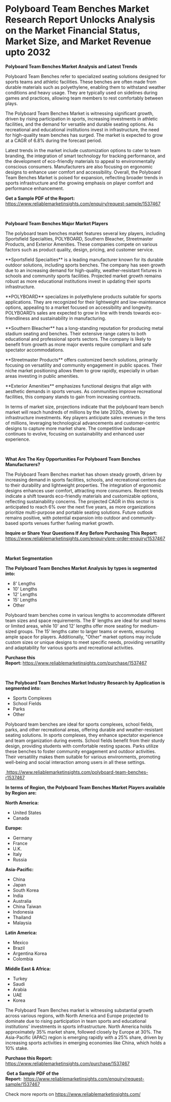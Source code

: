 <p><h1>Polyboard Team Benches Market Research Report Unlocks Analysis on the Market Financial Status, Market Size, and Market Revenue upto 2032</h1></p><p><strong>Polyboard Team Benches Market Analysis and Latest Trends</strong></p>
<p><p>Polyboard Team Benches refer to specialized seating solutions designed for sports teams and athletic facilities. These benches are often made from durable materials such as polyethylene, enabling them to withstand weather conditions and heavy usage. They are typically used on sidelines during games and practices, allowing team members to rest comfortably between plays.</p><p>The Polyboard Team Benches Market is witnessing significant growth, driven by rising participation in sports, increasing investments in athletic facilities, and the demand for versatile and durable seating options. As recreational and educational institutions invest in infrastructure, the need for high-quality team benches has surged. The market is expected to grow at a CAGR of 6.8% during the forecast period.</p><p>Latest trends in the market include customization options to cater to team branding, the integration of smart technology for tracking performance, and the development of eco-friendly materials to appeal to environmentally conscious consumers. Manufacturers are also focusing on ergonomic designs to enhance user comfort and accessibility. Overall, the Polyboard Team Benches Market is poised for expansion, reflecting broader trends in sports infrastructure and the growing emphasis on player comfort and performance enhancement.</p></p>
<p><strong>Get a Sample PDF of the Report:&nbsp;</strong> <a href="https://www.reliablemarketinsights.com/enquiry/request-sample/1537467?utm_campaign=3184&utm_medium=2&utm_source=Github&utm_content=ia&utm_term=10042025&utm_id=polyboard-team-benches">https://www.reliablemarketinsights.com/enquiry/request-sample/1537467</a></p>
<p>&nbsp;</p>
<p><strong>Polyboard Team Benches Major Market Players</strong></p>
<p><p>The polyboard team benches market features several key players, including Sportsfield Specialties, POLYBOARD, Southern Bleacher, Streetmaster Products, and Exterior Amenities. These companies compete on various factors such as product quality, design, pricing, and customer service.</p><p>**Sportsfield Specialties** is a leading manufacturer known for its durable outdoor solutions, including sports benches. The company has seen growth due to an increasing demand for high-quality, weather-resistant fixtures in schools and community sports facilities. Projected market growth remains robust as more educational institutions invest in updating their sports infrastructure.</p><p>**POLYBOARD** specializes in polyethylene products suitable for sports applications. They are recognized for their lightweight and low-maintenance options, appealing to a market focused on accessibility and longevity. POLYBOARD’s sales are expected to grow in line with trends towards eco-friendliness and sustainability in manufacturing.</p><p>**Southern Bleacher** has a long-standing reputation for producing metal stadium seating and benches. Their extensive range caters to both educational and professional sports sectors. The company is likely to benefit from growth as more major events require compliant and safe spectator accommodations.</p><p>**Streetmaster Products** offers customized bench solutions, primarily focusing on versatility and community engagement in public spaces. Their niche market positioning allows them to grow rapidly, especially in urban areas investing in public amenities.</p><p>**Exterior Amenities** emphasizes functional designs that align with aesthetic demands in sports venues. As communities improve recreational facilities, this company stands to gain from increasing contracts.</p><p>In terms of market size, projections indicate that the polyboard team bench market will reach hundreds of millions by the late 2020s, driven by infrastructure investments. Key players anticipate sales revenues in the tens of millions, leveraging technological advancements and customer-centric designs to capture more market share. The competitive landscape continues to evolve, focusing on sustainability and enhanced user experience.</p></p>
<p>&nbsp;</p>
<p><strong>What Are The Key Opportunities For Polyboard Team Benches Manufacturers?</strong></p>
<p><p>The Polyboard Team Benches market has shown steady growth, driven by increasing demand in sports facilities, schools, and recreational centers due to their durability and lightweight properties. The integration of ergonomic designs enhances user comfort, attracting more consumers. Recent trends indicate a shift towards eco-friendly materials and customizable options, reflecting sustainability concerns. The projected CAGR in this sector is anticipated to reach 6% over the next five years, as more organizations prioritize multi-purpose and portable seating solutions. Future outlook remains positive, with potential expansion into outdoor and community-based sports venues further fueling market growth.</p></p>
<p><strong>Inquire or Share Your Questions If Any Before Purchasing This Report:</strong> <a href="https://www.reliablemarketinsights.com/enquiry/pre-order-enquiry/1537467?utm_campaign=3184&utm_medium=2&utm_source=Github&utm_content=ia&utm_term=10042025&utm_id=polyboard-team-benches">https://www.reliablemarketinsights.com/enquiry/pre-order-enquiry/1537467</a></p>
<p>&nbsp;</p>
<p><strong>Market Segmentation</strong></p>
<p><strong>The Polyboard Team Benches Market Analysis by types is segmented into:</strong></p>
<p><ul><li>8' Lengths</li><li>10' Lengths</li><li>12' Lengths</li><li>15' Lengths</li><li>Other</li></ul></p>
<p><p>Polyboard team benches come in various lengths to accommodate different team sizes and space requirements. The 8' lengths are ideal for small teams or limited areas, while 10' and 12' lengths offer more seating for medium-sized groups. The 15' lengths cater to larger teams or events, ensuring ample space for players. Additionally, "Other" market options may include custom sizes or unique designs to meet specific needs, providing versatility and adaptability for various sports and recreational activities.</p></p>
<p><strong>Purchase this Report:&nbsp;</strong><a href="https://www.reliablemarketinsights.com/purchase/1537467?utm_campaign=3184&utm_medium=2&utm_source=Github&utm_content=ia&utm_term=10042025&utm_id=polyboard-team-benches">https://www.reliablemarketinsights.com/purchase/1537467</a></p>
<p>&nbsp;</p>
<p><strong>The Polyboard Team Benches Market Industry Research by Application is segmented into:</strong></p>
<p><ul><li>Sports Complexes</li><li>School Fields</li><li>Parks</li><li>Other</li></ul></p>
<p><p>Polyboard team benches are ideal for sports complexes, school fields, parks, and other recreational areas, offering durable and weather-resistant seating solutions. In sports complexes, they enhance spectator experience and team organization during events. School fields benefit from their sturdy design, providing students with comfortable resting spaces. Parks utilize these benches to foster community engagement and outdoor activities. Their versatility makes them suitable for various environments, promoting well-being and social interaction among users in all these settings.</p></p>
<p><a href="https://www.reliablemarketinsights.com/polyboard-team-benches-r1537467?utm_campaign=3184&utm_medium=2&utm_source=Github&utm_content=ia&utm_term=10042025&utm_id=polyboard-team-benches">&nbsp;https://www.reliablemarketinsights.com/polyboard-team-benches-r1537467</a></p>
<p><strong>In terms of Region, the Polyboard Team Benches Market Players available by Region are:</strong></p>
<p>
    <p> <strong> North America: </strong>
        <ul>
            <li>United States</li>
            <li>Canada</li>
        </ul>
        </p> 
    <p> <strong> Europe: </strong>
        <ul>
            <li>Germany</li>
            <li>France</li>
            <li>U.K.</li>
            <li>Italy</li>
            <li>Russia</li>
        </ul>
        </p> 
    <p> <strong> Asia-Pacific: </strong>
        <ul>
            <li>China</li>
            <li>Japan</li>
            <li>South Korea</li>
            <li>India</li>
            <li>Australia</li>
            <li>China Taiwan</li>
            <li>Indonesia</li>
            <li>Thailand</li>
            <li>Malaysia</li>
        </ul>
        </p> 
    <p> <strong> Latin America: </strong>
        <ul>
            <li>Mexico</li>
            <li>Brazil</li>
            <li>Argentina Korea</li>
            <li>Colombia</li>
        </ul>
        </p> 
    <p> <strong> Middle East & Africa: </strong>
        <ul>
            <li>Turkey</li>
            <li>Saudi</li>
            <li>Arabia</li>
            <li>UAE</li>
            <li>Korea</li>
        </ul>
    </p>
    </p>
<p><p>The Polyboard Team Benches market is witnessing substantial growth across various regions, with North America and Europe projected to dominate due to rising participation in team sports and educational institutions' investments in sports infrastructure. North America holds approximately 35% market share, followed closely by Europe at 30%. The Asia-Pacific (APAC) region is emerging rapidly with a 25% share, driven by increasing sports activities in emerging economies like China, which holds a 10% stake.</p></p>
<p><strong>Purchase this Report: </strong><a href="https://www.reliablemarketinsights.com/purchase/1537467?utm_campaign=3184&utm_medium=2&utm_source=Github&utm_content=ia&utm_term=10042025&utm_id=polyboard-team-benches">https://www.reliablemarketinsights.com/purchase/1537467</a></p>
<p>&nbsp;<strong>Get a Sample PDF of the Report:&nbsp;&nbsp;</strong><a href="https://www.reliablemarketinsights.com/enquiry/request-sample/1537467?utm_campaign=3184&utm_medium=2&utm_source=Github&utm_content=ia&utm_term=10042025&utm_id=polyboard-team-benches">https://www.reliablemarketinsights.com/enquiry/request-sample/1537467</a></p>
<p><strong></strong></p>
<p>Check more reports on <a href="https://www.reliablemarketinsights.com/?utm_campaign=3184&utm_medium=2&utm_source=Github&utm_content=ia&utm_term=10042025&utm_id=polyboard-team-benches">https://www.reliablemarketinsights.com/</a></p>
